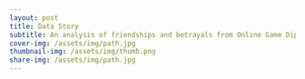 ```yaml
---
layout: post
title: Data Story
subtitle: An analysis of friendships and betrayals from Online Game Diplomacy
cover-img: /assets/img/path.jpg
thumbnail-img: /assets/img/thumb.png
share-img: /assets/img/path.jpg
---
```

